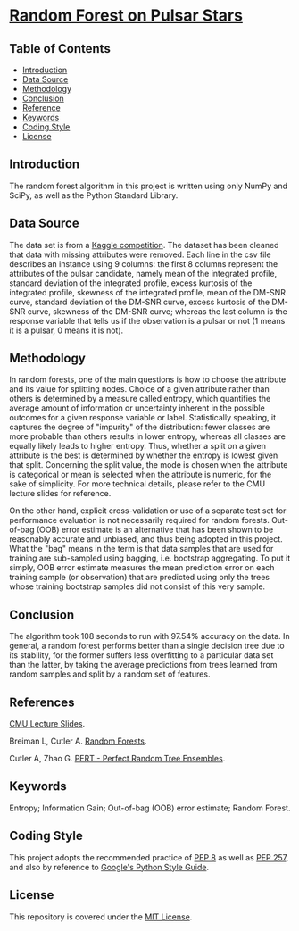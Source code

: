 # [Random Forest on Pulsar Stars](https://alfred-kctang.github.io/random-forest-pulsar-stars/)

## Table of Contents

* [Introduction](#introduction)
* [Data Source](#data-source)
* [Methodology](#methodology)
* [Conclusion](#conclusion)
* [Reference](#reference)
* [Keywords](#keywords)
* [Coding Style](#coding-style)
* [License](#license)

## Introduction

The random forest algorithm in this project is written using only NumPy and SciPy, as well as the Python Standard Library.

## Data Source

The data set is from a [Kaggle competition](https://www.kaggle.com/colearninglounge/predicting-pulsar-starintermediate). The dataset has been cleaned that data with missing attributes were removed. Each line in the csv file describes an instance using 9 columns: the first 8 columns represent the attributes of the pulsar candidate, namely mean of the integrated profile, standard deviation of the integrated profile, excess kurtosis of the integrated profile, skewness of the integrated profile, mean of the DM-SNR curve, standard deviation of the DM-SNR curve, excess kurtosis of the DM-SNR curve, skewness of the DM-SNR curve; whereas the last column is the response variable that tells us if the observation is a pulsar or not (1 means it is a pulsar, 0 means it is not).

## Methodology

In random forests, one of the main questions is how to choose the attribute and its value for splitting nodes. Choice of a given attribute rather than others is determined by a measure called entropy, which quantifies the average amount of information or uncertainty inherent in the possible outcomes for a given response variable or label. Statistically speaking, it captures the degree of "impurity" of the distribution: fewer classes are more probable than others results in lower entropy, whereas all classes are equally likely leads to higher entropy. Thus, whether a split on a given attribute is the best is determined by whether the entropy is lowest given that split. Concerning the split value, the mode is chosen when the attribute is categorical or mean is selected when the attribute is numeric, for the sake of simplicity. For more technical details, please refer to the CMU lecture slides for reference.

On the other hand, explicit cross-validation or use of a separate test set for performance evaluation is not necessarily required for random forests. Out-of-bag (OOB) error estimate is an alternative that has been shown to be reasonably accurate and unbiased, and thus being adopted in this project. What the "bag" means in the term is that data samples that are used for training are sub-sampled using bagging, i.e. bootstrap aggregating. To put it simply, OOB error estimate measures the mean prediction error on each training sample (or observation) that are predicted using only the trees whose training bootstrap samples did not consist of this very sample.

## Conclusion

The algorithm took 108 seconds to run with 97.54% accuracy on the data. In general, a random forest performs better than a single decision tree due to its stability, for the former suffers less overfitting to a particular data set than the latter, by taking the average predictions from trees learned from random samples and split by a random set of features.

## References

[CMU Lecture Slides](www.cs.cmu.edu/afs/cs.cmu.edu/academic/class/15381-s06/www/DTs.pdf).

Breiman L, Cutler A. [Random Forests](https://www.stat.berkeley.edu/~breiman/RandomForests/cc_home.htm).

Cutler A, Zhao G. [PERT - Perfect Random Tree Ensembles](https://citeseerx.ist.psu.edu/viewdoc/download?doi=10.1.1.232.2940&rep=rep1&type=pdf).

## Keywords

Entropy; Information Gain; Out-of-bag (OOB) error estimate; Random Forest.

## Coding Style

This project adopts the recommended practice of [PEP 8](https://www.python.org/dev/peps/pep-0008/) as well as [PEP 257](https://www.python.org/dev/peps/pep-0257/), and also by reference to [Google's Python Style Guide](https://google.github.io/styleguide/pyguide.html).

## License

This repository is covered under the [MIT License](https://github.com/alfred-kctang/random-forest-pulsar-stars/blob/master/LICENSE).

